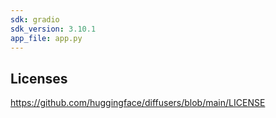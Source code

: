 ```yaml
---
sdk: gradio
sdk_version: 3.10.1
app_file: app.py
---
```


## Licenses

https://github.com/huggingface/diffusers/blob/main/LICENSE
